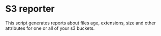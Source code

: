 # S3 reporter

This script generates reports about files age, extensions, size and other
attributes for one or all of your s3 buckets.
